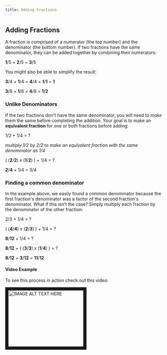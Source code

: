 ```yaml
---
title: Adding Fractions
---
```

## Adding Fractions

A fraction is comprised of a numerator (the top number) and the denominator (the bottom number). If two fractions have the same denominator, they can be added together by combining their numerators:

**1**/5 + **2**/5 = **3**/5

You might also be able to simplify the result:

**3**/4 + **1**/4 = **4**/4 = **1**/**1** = **1**

**3**/8 + **1**/8 = **4**/8 = **1**/**2**

### Unlike Denominators

If the two fractions don't have the same denominator, you will need to _make_ them the same before completing the addition. Your goal is to make an **equivalent fraction** for one or both fractions before adding:

1/2 + 1/4 = ?

_multiply 1/2 by 2/2 to make an equivalent fraction with the same denominator as 1/4_

( (**2**/**2**) _x_ (**1**/**2**) ) + 1/4 = ?

**2**/**4** + 1/4 = 3/4

### Finding a common denominator
In the example above, we easily found a common denominator because the first fraction's denominator was a factor of the second fraction's denominator. What if this isn't the case? Simply multiply each fraction by the denominator of the other fraction:

2/3 + 1/4 = ?

( (**4**/**4**) _x_ (**2**/**3**) ) + 1/4 = ?

**8**/**12** + 1/4 = ?

**8**/**12** + ( (**3**/**3**) _x_ (**1**/**4**) ) = ?

**8**/**12** + **3**/**12** = **11**/**12**


#### Video Example
To see this process in action check out this video:

<a href="http://www.youtube.com/watch?feature=player_embedded&v=QgizFohvJo0
" target="_blank"><img src="http://img.youtube.com/vi/QgizFohvJo0/0.jpg"
alt="IMAGE ALT TEXT HERE" width="240" height="180" border="10" /></a>
